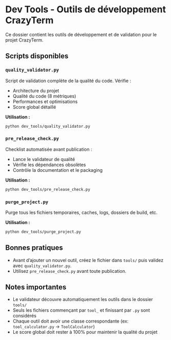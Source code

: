 # Dev Tools - Outils de développement CrazyTerm

Ce dossier contient les outils de développement et de validation pour le projet CrazyTerm.

## Scripts disponibles

### `quality_validator.py`

Script de validation complète de la qualité du code. Vérifie :
- Architecture du projet
- Qualité du code (8 métriques)
- Performances et optimisations
- Score global détaillé

**Utilisation :**
```bash
python dev_tools/quality_validator.py
```

### `pre_release_check.py`

Checklist automatisée avant publication :
- Lance le validateur de qualité
- Vérifie les dépendances obsolètes
- Contrôle la documentation et le packaging

**Utilisation :**
```bash
python dev_tools/pre_release_check.py
```

### `purge_project.py`

Purge tous les fichiers temporaires, caches, logs, dossiers de build, etc.

**Utilisation :**
```bash
python dev_tools/purge_project.py
```

## Bonnes pratiques

- Avant d’ajouter un nouvel outil, créez le fichier dans `tools/` puis validez avec `quality_validator.py`.
- Utilisez `pre_release_check.py` avant toute publication.

## Notes importantes

- Le validateur découvre automatiquement les outils dans le dossier `tools/`
- Seuls les fichiers commençant par `tool_` et finissant par `.py` sont considérés
- Chaque outil doit avoir une classe correspondante (ex: `tool_calculator.py` → `ToolCalculator`)
- Le score global doit rester à 100% pour maintenir la qualité du projet
